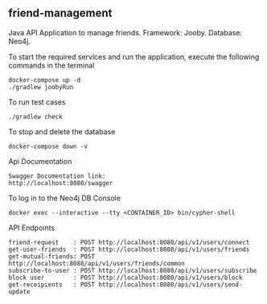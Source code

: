 ## friend-management
Java API Application to manage friends. 
Framework: Jooby. 
Database: Neo4j.


To start the required services and run the application, execute the following commands in the terminal
```
docker-compose up -d
./gradlew joobyRun
```

To run test cases
```
./gradlew check
```
To stop and delete the database 
```
docker-compose down -v
```

Api Documentation
```
Swagger Documentation link:
http://localhost:8080/swagger

```
To log in to the Neo4j DB Console
```
docker exec --interactive --tty <CONTAINER_ID> bin/cypher-shell
```

API Endpoints
```
friend-request    : POST http://localhost:8080/api/v1/users/connect
get-user-friends  : POST http://localhost:8080/api/v1/users/friends
get-mutual-friends: POST http://localhost:8080/api/v1/users/friends/common
subscribe-to-user : POST http://localhost:8080/api/v1/users/subscribe
block user        : POST http://localhost:8080/api/v1/users/block
get-receipients   : POST http://localhost:8080/api/v1/users/send-update 
```
